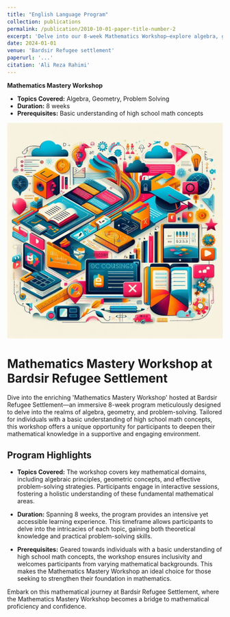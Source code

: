```yaml
---
title: "English Language Program"
collection: publications
permalink: /publication/2010-10-01-paper-title-number-2
excerpt: 'Delve into our 8-week Mathematics Workshop—explore algebra, geometry, and problem-solving with basic high school math knowledge.'
date: 2024-01-01
venue: 'Bardsir Refugee settlement'
paperurl: '...'
citation: 'Ali Reza Rahimi'
---
```

**Mathematics Mastery Workshop**

- **Topics Covered:** Algebra, Geometry, Problem Solving
- **Duration:** 8 weeks
- **Prerequisites:** Basic understanding of high school math concepts

![Alt Text](/images/course.jpg)

# Mathematics Mastery Workshop at Bardsir Refugee Settlement

Dive into the enriching 'Mathematics Mastery Workshop' hosted at Bardsir Refugee Settlement—an immersive 8-week program meticulously designed to delve into the realms of algebra, geometry, and problem-solving. Tailored for individuals with a basic understanding of high school math concepts, this workshop offers a unique opportunity for participants to deepen their mathematical knowledge in a supportive and engaging environment.

## Program Highlights

- **Topics Covered:** The workshop covers key mathematical domains, including algebraic principles, geometric concepts, and effective problem-solving strategies. Participants engage in interactive sessions, fostering a holistic understanding of these fundamental mathematical areas.

- **Duration:** Spanning 8 weeks, the program provides an intensive yet accessible learning experience. This timeframe allows participants to delve into the intricacies of each topic, gaining both theoretical knowledge and practical problem-solving skills.

- **Prerequisites:** Geared towards individuals with a basic understanding of high school math concepts, the workshop ensures inclusivity and welcomes participants from varying mathematical backgrounds. This makes the Mathematics Mastery Workshop an ideal choice for those seeking to strengthen their foundation in mathematics.

Embark on this mathematical journey at Bardsir Refugee Settlement, where the Mathematics Mastery Workshop becomes a bridge to mathematical proficiency and confidence.
